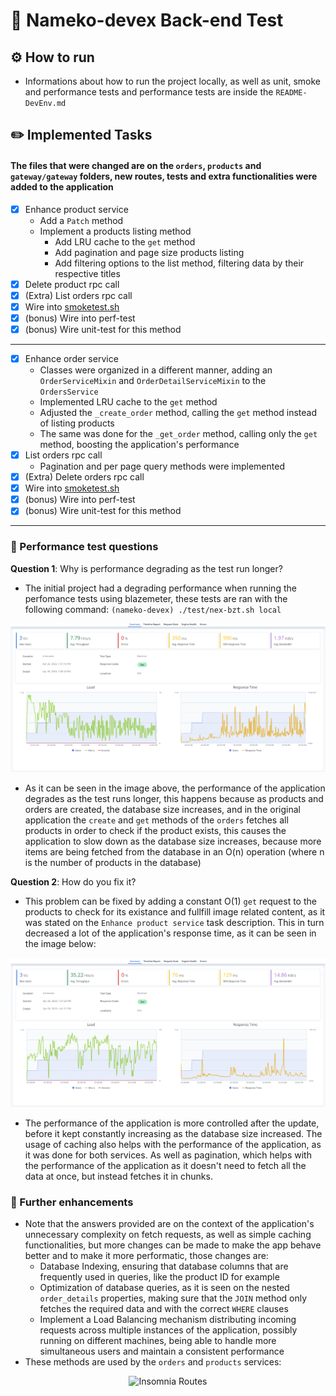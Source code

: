 # 🔖 Nameko-devex Back-end Test

## ⚙️ How to run

* Informations about how to run the project locally, as well as unit, smoke and performance tests and performance tests are inside the `README-DevEnv.md`

## ✏️ Implemented Tasks

#### The files that were changed are on the `orders`, `products` and `gateway/gateway` folders, new routes, tests and extra functionalities were added to the application

* [x] Enhance product service
    * Add a `Patch` method
    * Implement a products listing method
        * Add LRU cache to the `get` method
        * Add pagination and page size products listing
        * Add filtering options to the list method, filtering data by their respective titles
* [x] Delete product rpc call
* [x] (Extra) List orders rpc call
* [x] Wire into [smoketest.sh](http://smoketest.sh/)
* [x] (bonus) Wire into perf-test
* [x] (bonus) Wire unit-test for this method

- - -

* [x] Enhance order service
    * Classes were organized in a different manner, adding an `OrderServiceMixin` and `OrderDetailServiceMixin` to the `OrdersService`
    * Implemented LRU cache to the `get` method
    * Adjusted the `_create_order` method, calling the `get` method instead of listing products
    * The same was done for the `_get_order` method, calling only the `get` method, boosting the application's performance
* [x] List orders rpc call
    * Pagination and per page query methods were implemented
* [x] (Extra) Delete orders rpc call
* [x] Wire into [smoketest.sh](http://smoketest.sh/)
* [x] (bonus) Wire into perf-test
* [x] (bonus) Wire unit-test for this method

- - -

### 🧪 Performance test questions

**Question 1**: Why is performance degrading as the test run longer?

* The initial project had a degrading performance when running the perfomance tests using blazemeter, these tests are ran with the following command: `(nameko-devex) ./test/nex-bzt.sh local`

![Initial project performance](./examples/perf-test-perfomance.png)

* As it can be seen in the image above, the performance of the application degrades as the test runs longer, this happens because as products and orders are created, the database size increases, and in the original application the `create` and `get` methods of the `orders` fetches all products in order to check if the product exists, this causes the application to slow down as the database size increases, because more items are being fetched from the database in an O(n) operation (where n is the number of products in the database)

**Question 2**: How do you fix it?

* This problem can be fixed by adding a constant O(1) `get` request to the products to check for its existance and fullfill image related content, as it was stated on the `Enhance product service` task description. This in turn decreased a lot of the application's response time, as it can be seen in the image below:

![Updated project performance](./examples/updated-perf-test-perfomance.png)

* The performance of the application is more controlled after the update, before it kept constantly increasing as the database size increased. The usage of caching also helps with the performance of the application, as it was done for both services. As well as pagination, which helps with the performance of the application as it doesn't need to fetch all the data at once, but instead fetches it in chunks.

### 🔨 Further enhancements
* Note that the answers provided are on the context of the application's unnecessary complexity on fetch requests, as well as simple caching functionalities, but more changes can be made to make the app behave better and to make it more performatic, those changes are:
    * Database Indexing, ensuring that database columns that are frequently used in queries, like the product ID for example
    * Optimization of database queries, as it is seen on the nested `order_details` properties, making sure that the `JOIN` method only fetches the required data and with the correct `WHERE` clauses
    * Implement a Load Balancing mechanism distributing incoming requests across multiple instances of the application, possibly running on different machines, being able to handle more simultaneous users and maintain a consistent performance
* These methods are used by the `orders` and `products` services:

<p align='middle'>
    <img src="https://i.imgur.com/CnT9Izw.png" alt="Insomnia Routes" style="height: 400px;">
</p> 
